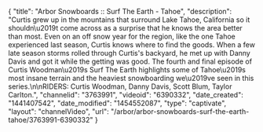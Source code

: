 {
    "title": "Arbor Snowboards :: Surf The Earth - Tahoe",
    "description": "Curtis grew up in the mountains that surround Lake Tahoe, California so it shouldn\u2019t come across as a surprise that he knows the area better than most. Even on an off snow year for the region, like the one Tahoe experienced last season, Curtis knows where to find the goods. When a few late season storms rolled through Curtis's backyard, he met up with Danny Davis and got it while the getting was good. The fourth and final episode of Curtis Woodman\u2019s Surf The Earth highlights some of Tahoe\u2019s most insane terrain and the heaviest snowboarding we\u2019ve seen in this series.\n\nRIDERS: Curtis Woodman, Danny Davis, Scott Blum, Taylor Carlton.",
    "channelid": "3763991",
    "videoid": "6390332",
    "date_created": "1441407542",
    "date_modified": "1454552087",
    "type": "captivate",
    "layout": "channelVideo",
    "url": "\/arbor\/arbor-snowboards-surf-the-earth-tahoe\/3763991-6390332"
}